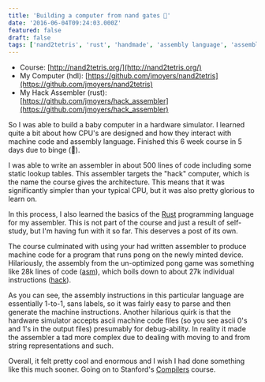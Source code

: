 ```yaml
---
title: 'Building a computer from nand gates 🔨'
date: '2016-06-04T09:24:03.000Z'
featured: false
draft: false
tags: ['nand2tetris', 'rust', 'handmade', 'assembly language', 'assembler']
---
```


- Course: [http://nand2tetris.org/](http://nand2tetris.org/)
- My Computer (hdl):
  [https://github.com/jmoyers/nand2tetris](https://github.com/jmoyers/nand2tetris)
- My Hack Assembler (rust):
  [https://github.com/jmoyers/hack_assembler](https://github.com/jmoyers/hack_assembler)

So I was able to build a baby computer in a hardware simulator. I learned quite
a bit about how CPU's are designed and how they interact with machine code and
assembly language. Finished this 6 week course in 5 days due to binge (🌙).

I was able to write an assembler in about 500 lines of code including some
static lookup tables. This assembler targets the "hack" computer, which is the
name the course gives the architecture. This means that it was significantly
simpler than your typical CPU, but it was also pretty glorious to learn on.

In this process, I also learned the basics of the
[Rust](https://www.rust-lang.org/) programming language for my assembler. This
is not part of the course and just a result of self-study, but I'm having fun
with it so far. This deserves a post of its own.

The course culminated with using your had written assembler to produce machine
code for a program that runs pong on the newly minted device. Hilariously, the
assembly from the un-optimized pong game was something like 28k lines of code
([asm](https://github.com/jmoyers/hack_assembler/blob/master/tests/Pong.asm)),
which boils down to about 27k individual instructions
([hack](https://github.com/jmoyers/hack_assembler/blob/master/tests/Pong.hack)).

As you can see, the assembly instructions in this particular language are
essentially 1-to-1, sans labels, so it was fairly easy to parse and then
generate the machine instructions. Another hilarious quirk is that the hardware
simulator accepts ascii machine code files (so you see ascii 0's and 1's in the
output files) presumably for debug-ability. In reality it made the assembler a
tad more complex due to dealing with moving to and from string representations
and such.

Overall, it felt pretty cool and enormous and I wish I had done something like
this much sooner. Going on to Stanford's
[Compilers](https://class.coursera.org/compilers-004) course.
